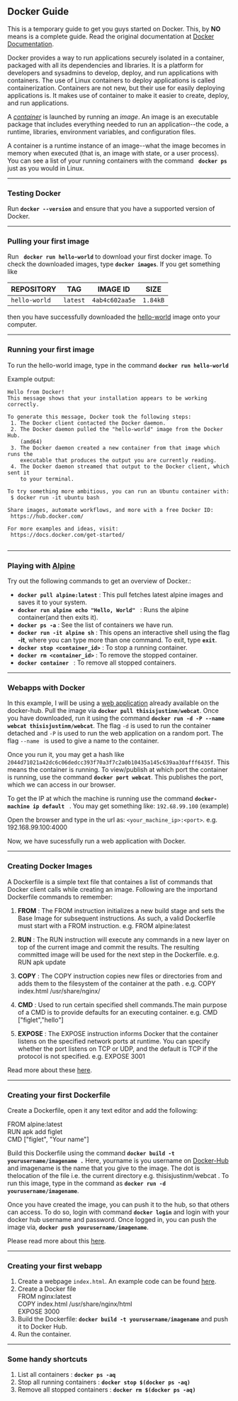 ## Docker Guide 

This is a temporary guide to get you guys started on Docker. This, by **NO** means is a complete guide. Read the original documentation at
[Docker Documentation](https://docs.docker.com/get-started/).

Docker provides a way to run applications securely isolated in a container, packaged with all its dependencies and libraries.
It is a platform for developers and sysadmins to develop, deploy, and run applications with containers. The use of Linux containers to deploy applications is called containerization. Containers are not new, but their use for easily deploying applications is.
It makes use of container to make it easier to create, deploy, and run applications.

A [*container*](https://docs.docker.com/get-started/part2/) is launched by running an *image*. An image is an executable package that includes everything needed to run an application--the code, a runtime, libraries, environment variables, and configuration files.

A container is a runtime instance of an image--what the image becomes in memory when executed (that is, an image with state, or a user process). You can see a list of your running containers with the command **``` docker ps```** just as you would in Linux.

---

### Testing Docker
Run  **```docker --version```** and ensure that you have a supported version of Docker.

---

### Pulling your first image

Run **``` docker run hello-world```** to download your first docker image. To check the downloaded images, type **```docker images```**.
If you get something like 

REPOSITORY | TAG | IMAGE ID | SIZE
------------ | ------------- | ------------- | -------------
```hello-world``` | ```latest``` | ```4ab4c602aa5e``` | ```1.84kB```

then you have successfully downloaded the [hello-world](https://hub.docker.com/_/hello-world/) image onto your computer.

---

### Running your first image
To run the hello-world image, type in the command **```docker run hello-world```**

Example output:

```
Hello from Docker!
This message shows that your installation appears to be working correctly.

To generate this message, Docker took the following steps:
 1. The Docker client contacted the Docker daemon.
 2. The Docker daemon pulled the "hello-world" image from the Docker Hub.
    (amd64)
 3. The Docker daemon created a new container from that image which runs the
    executable that produces the output you are currently reading.
 4. The Docker daemon streamed that output to the Docker client, which sent it
    to your terminal.

To try something more ambitious, you can run an Ubuntu container with:
 $ docker run -it ubuntu bash

Share images, automate workflows, and more with a free Docker ID:
 https://hub.docker.com/

For more examples and ideas, visit:
 https://docs.docker.com/get-started/
  
```

---

### Playing with [Alpine](https://alpinelinux.org/)

Try out the following commands to get an overview of Docker.:

* **```docker pull alpine:latest```** : This pull fetches latest alpine images and saves it to your system.
* **```docker run alpine echo "Hello, World" ```** : Runs the alpine container(and then exits it).
* **```docker ps -a```** : See the list of containers we have run.
* **```docker run -it alpine sh```** : This opens an interactive shell using the flag **-it**, where you can type more than one command. To exit, type **```exit```**.
* **```docker stop <container_id>```** : To stop a running container.
* **```docker rm <container_id>```** : To remove the stopped container.
* **```docker container ```** : To remove all stopped containers.

---

### Webapps with Docker

In this example, I will be using a [web application](https://hub.docker.com/r/thisisjustinm/webcat/) already available on the docker-hub. Pull the image via **```docker pull thisisjustinm/webcat```**. Once you have downloaded, run it using the command **```docker run -d -P --name webcat thisisjustinm/webcat```**. The flag ```-d``` is used to run the container detached and ```-P``` is used to run the web application on a random port. The flag ```--name ``` is used to give a name to the container.

Once you run it, you may get a hash like ```2044d71021a42dc6c06dedcc393f70a3f7c2a0b10435a145c639aa30afff6435f```. This means the container is running. To view/publish at which port the container is running, use the command **```docker port webcat```**. This publishes the port, which we can access in our browser.

To get the IP at which the machine is running use the command **```docker-machine ip default ```** . You may get something like: ```192.68.99.100``` (example)

Open the browser and type in the url as: ```<your_machine_ip>:<port>```. e.g. 192.168.99.100:4000

Now, we have sucessfully run a web application with Docker.

---

### Creating Docker Images

A Dockerfile is a simple text file that containes a list of commands that Docker client calls while creating an image. Following are the importand Dockerfile commands to remember:
1. **FROM** : The FROM instruction initializes a new build stage and sets the Base Image for subsequent instructions. As such, a valid Dockerfile must start with a FROM instruction. 
e.g. FROM alpine:latest

2. **RUN** : The RUN instruction will execute any commands in a new layer on top of the current image and commit the results. The resulting committed image will be used for the next step in the Dockerfile. 
e.g. RUN apk update

3. **COPY** : The COPY instruction copies new files or directories from <src> and adds them to the filesystem of the container at the path <dest>. 
 e.g. COPY index.html /usr/share/nginx/
 
4. **CMD** : Used to run certain specified shell commands.The main purpose of a CMD is to provide defaults for an executing container. e.g. CMD \["figlet","hello"\]

5. **EXPOSE** : The EXPOSE instruction informs Docker that the container listens on the specified network ports at runtime. You can specify whether the port listens on TCP or UDP, and the default is TCP if the protocol is not specified. 
e.g. EXPOSE 3001

Read more about these [here](https://docs.docker.com/engine/reference/builder/).

---

### Creating your first Dockerfile

Create a Dockerfile, open it any text editor and add the following:

FROM alpine:latest <br>
RUN apk add figlet <br>
CMD \["figlet", "Your name"\]<br>

Build this Dockerfile using the command **``` docker build -t yourusername/imagename . ```**
Here, yourname is you username on [Docker-Hub](https://hub.docker.com) and imagename is the name that you give to the image. The dot is thelocation of the file i.e. the current directory e.g. thisisjustinm/webcat . To run this image, type in the command as **```docker run -d yourusername/imagename```**.

Once you have created the image, you can push it to the hub, so that others can access. To do so, login with command **```docker login```** and login with your docker hub username and password. Once logged in, you can push the image via, **```docker push yourusername/imagename```**. 

Please read more about this [here](https://docs.docker.com/get-started/part2/#dockerfile).

---

### Creating your first webapp

1. Create a webpage ```index.html```. An example code can be found [here](https://pastebin.com/wFzTnCAw).
2. Create a Docker file <br>
FROM nginx:latest<br>
COPY index.html /usr/share/nginx/html<br>
EXPOSE 3000<br>
3. Build the Dockerfile: **```docker build -t yourusername/imagename```** and push it to Docker Hub.
4. Run the container.

----

### Some handy shortcuts

1. List all containers : **```docker ps -aq```**
2. Stop all running containers : **```docker stop $(docker ps -aq)```**
3. Remove all stopped containers : **```docker rm $(docker ps -aq)```**
